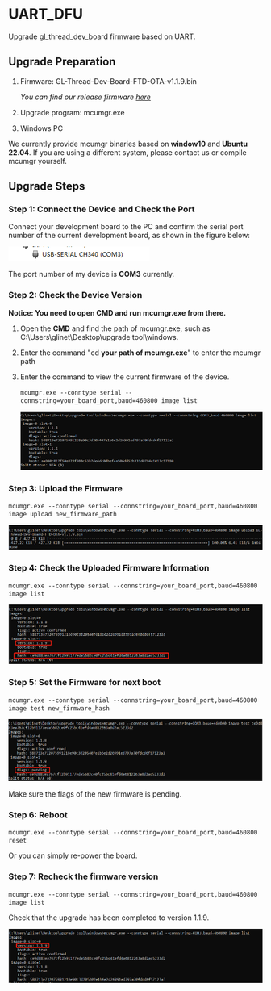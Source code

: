 # UART_DFU

Upgrade gl_thread_dev_board firmware based on UART.

## **Upgrade Preparation**

1. Firmware: GL-Thread-Dev-Board-FTD-OTA-v1.1.9.bin

    *You can find our release firmware [here](../release)*
2. Upgrade program: mcumgr.exe
3. Windows PC

We currently provide mcumgr binaries based on **window10** and **Ubuntu 22.04**. If you are using a different system, please contact us or compile mcumgr yourself.

## **Upgrade Steps**

### **Step 1: Connect the Device and Check the Port**

Connect your development board to the PC and confirm the serial port number of the current development board, as shown in the figure below:

![Untitled](./img/Untitled.png)

The port number of my device is **COM3** currently.

### **Step 2: Check the Device Version**

**Notice: You need to open CMD and run mcumgr.exe from there.**

1. Open the **CMD** and find the path of mcumgr.exe, such as C:\Users\glinet\Desktop\upgrade tool\windows.

2. Enter the command "cd **your path of mcumgr.exe**" to enter the mcumgr path

3. Enter the command  to view the current firmware of the device. 

    ```shell
    mcumgr.exe --conntype serial --connstring=your_board_port,baud=460800 image list
    ```

    ![1](./img/1.png)

### **Step 3: Upload the Firmware**

```shell
mcumgr.exe --conntype serial --connstring=your_board_port,baud=460800 image upload new_firmware_path
```

![2](./img/2.png)

### **Step 4: Check the Uploaded Firmware Information**

```shell
mcumgr.exe --conntype serial --connstring=your_board_port,baud=460800 image list
```

![3](./img/3.png)

### **Step 5: Set the Firmware for next boot**

```shell
mcumgr.exe --conntype serial --connstring=your_board_port,baud=460800 image test new_firmware_hash
```

![4](./img/4.png)

Make sure the flags of the new firmware is pending.

### Step 6: Reboot

```shell
mcumgr.exe --conntype serial --connstring=your_board_port,baud=460800 reset
```

Or you can simply re-power the board.

### Step 7: Recheck the firmware version

```shell
mcumgr.exe --conntype serial --connstring=your_board_port,baud=460800 image list
```

Check that the upgrade has been completed to version 1.1.9.

![5](./img/5.png)
